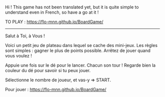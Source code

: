 Hi ! This game has not been translated yet, but it is quite simple to understand even in French, so have a go at it !

TO PLAY :
https://flo-mnn.github.io/BoardGame/

----

Salut à Toi, à Vous !

Voici un petit jeu de plateau dans lequel se cache des mini-jeux. 
Les règles sont simples : gagner le plus de points possible. Arrêtez de jouer quand vous voulez !

Appuie une fois sur le dé pour le lancer. Chacun son tour ! Regarde bien la couleur du dé pour savoir si tu peux jouer.

Sélectionne le nombre de joueur, et vas-y => START.

Pour jouer : 
https://flo-mnn.github.io/BoardGame/